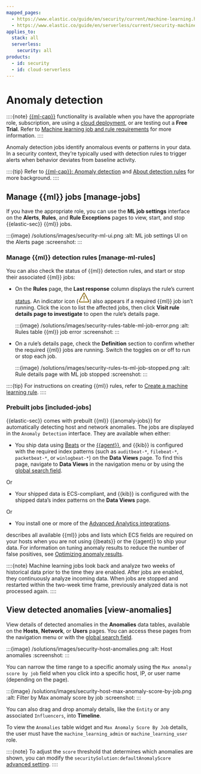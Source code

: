 ```yaml
---
mapped_pages:
  - https://www.elastic.co/guide/en/security/current/machine-learning.html
  - https://www.elastic.co/guide/en/serverless/current/security-machine-learning.html
applies_to:
  stack: all
  serverless:
    security: all
products:
  - id: security
  - id: cloud-serverless
---
```


# Anomaly detection


::::{note}
[{{ml-cap}}](/explore-analyze/machine-learning/anomaly-detection.md) functionality is available when you have the appropriate role, subscription, are using a [cloud deployment](https://cloud.elastic.co/registration?page=docs&placement=docs-body), or are testing out a **Free Trial**. Refer to [Machine learning job and rule requirements](/solutions/security/advanced-entity-analytics/machine-learning-job-rule-requirements.md) for more information.
::::

Anomaly detection jobs identify anomalous events or patterns in your data. In a security context, they’re typically used with detection rules to trigger alerts when behavior deviates from baseline activity.


::::{tip}
Refer to [{{ml-cap}}: Anomaly detection](/explore-analyze/machine-learning/anomaly-detection.md) and [About detection rules](/solutions/security/detect-and-alert/about-detection-rules.md) for more background.
::::


## Manage {{ml}} jobs [manage-jobs]

If you have the appropriate role, you can use the **ML job settings** interface on the **Alerts**, **Rules**, and **Rule Exceptions** pages to view, start, and stop {{elastic-sec}} {{ml}} jobs.

:::{image} /solutions/images/security-ml-ui.png
:alt: ML job settings UI on the Alerts page
:screenshot:
:::


### Manage {{ml}} detection rules [manage-ml-rules]

You can also check the status of {{ml}} detection rules, and start or stop their associated {{ml}} jobs:

* On the **Rules** page, the **Last response** column displays the rule’s current [status](/solutions/security/detect-and-alert/manage-detection-rules.md#rule-status). An indicator icon (![Error icon from rules table](/solutions/images/security-rules-table-error-icon.png "title =20x20")) also appears if a required {{ml}} job isn’t running. Click the icon to list the affected jobs, then click **Visit rule details page to investigate** to open the rule’s details page.

    :::{image} /solutions/images/security-rules-table-ml-job-error.png
    :alt: Rules table {{ml}} job error
    :screenshot:
    :::

* On a rule’s details page, check the **Definition** section to confirm whether the required {{ml}} jobs are running. Switch the toggles on or off to run or stop each job.

    :::{image} /solutions/images/security-rules-ts-ml-job-stopped.png
    :alt: Rule details page with ML job stopped
    :screenshot:
    :::

::::{tip}
For instructions on creating {{ml}} rules, refer to [Create a machine learning rule](/solutions/security/detect-and-alert/create-detection-rule.md#create-ml-rule).
::::


### Prebuilt jobs [included-jobs]

{{elastic-sec}} comes with prebuilt {{ml}} {{anomaly-jobs}} for automatically detecting host and network anomalies. The jobs are displayed in the `Anomaly Detection` interface. They are available when either:

* You ship data using [Beats](https://www.elastic.co/products/beats) or the [{{agent}}](/solutions/security/configure-elastic-defend/install-elastic-defend.md), and {{kib}} is configured with the required index patterns (such as `auditbeat-*`, `filebeat-*`, `packetbeat-*`, or `winlogbeat-*`) on the **Data Views** page. To find this page, navigate to **Data Views** in the navigation menu or by using the [global search field](/explore-analyze/find-and-organize/find-apps-and-objects.md).

Or

* Your shipped data is ECS-compliant, and {{kib}} is configured with the shipped data’s index patterns on the **Data Views** page.

Or

* You install one or more of the [Advanced Analytics integrations](/solutions/security/advanced-entity-analytics/behavioral-detection-use-cases.md#ml-integrations).

[](/reference/data-analysis/machine-learning/ootb-ml-jobs-siem.md) describes all available {{ml}} jobs and lists which ECS fields are required on your hosts when you are not using {{beats}} or the {{agent}} to ship your data. For information on tuning anomaly results to reduce the number of false positives, see [Optimizing anomaly results](/solutions/security/advanced-entity-analytics/optimizing-anomaly-results.md).

::::{note}
Machine learning jobs look back and analyze two weeks of historical data prior to the time they are enabled. After jobs are enabled, they continuously analyze incoming data. When jobs are stopped and restarted within the two-week time frame, previously analyzed data is not processed again.
::::



## View detected anomalies [view-anomalies]

View details of detected anomalies in the **Anomalies** data tables, available on the **Hosts**, **Network**, or **Users** pages. You can access these pages from the navigation menu or with the [global search field](/explore-analyze/find-and-organize/find-apps-and-objects.md).

:::{image} /solutions/images/security-host-anomalies.png
:alt: Host anomalies
:screenshot:
:::

You can narrow the time range to a specific anomaly using the `Max anomaly score by job` field when you click into a specific host, IP, or user name (depending on the page).

:::{image} /solutions/images/security-host-max-anomaly-score-by-job.png
:alt: Filter by Max anomaly score by job
:screenshot:
:::

You can also drag and drop anomaly details, like the `Entity` or any associated `Influencers`, into **Timeline**.

To view the `Anomalies` table widget and `Max Anomaly Score By Job` details, the user must have the `machine_learning_admin` or `machine_learning_user` role.

::::{note}
To adjust the `score` threshold that determines which anomalies are shown, you can modify the `securitySolution:defaultAnomalyScore` [advanced setting](/solutions/security/get-started/configure-advanced-settings.md).
::::
